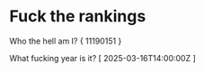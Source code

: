 # Fuck the rankings

Who the hell am I?
{ 11190151 }

What fucking year is it?
[ 2025-03-16T14:00:00Z ]
